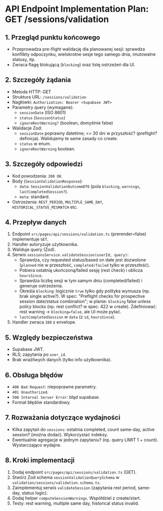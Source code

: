 # API Endpoint Implementation Plan: GET /sessions/validation

## 1. Przegląd punktu końcowego

- Przeprowadza pre-flight walidację dla planowanej sesji: sprawdza konflikty odpoczynku, wielokrotne sesje tego samego dnia, imutowalne statusy, itp.
- Zwraca flagę blokującą (`blocking`) oraz listę ostrzeżeń dla UI.

## 2. Szczegóły żądania

- Metoda HTTP: GET
- Struktura URL: `/sessions/validation`
- Nagłówki: `Authorization: Bearer <Supabase JWT>`
- Parametry query (wymagane):
  - `sessionDate` (ISO 8601)
  - `status` (`SessionStatus`)
  - `ignoreRestWarning?` (boolean, domyślnie false)
- Walidacje Zod:
  - `sessionDate` poprawny datetime; <= 30 dni w przyszłość? (preflight? definicja). Walidujemy te same zasady co create.
  - `status` w enum.
  - `ignoreRestWarning` boolean.

## 3. Szczegóły odpowiedzi

- Kod powodzenia: `200 OK`.
- Body (`SessionValidationResponse`):
  - `data`: `SessionValidationOutcomeDTO` (pola `blocking`, `warnings`, `lastCompletedSession?`).
  - `meta`: standard.
- Ostrzeżenia: `REST_PERIOD`, `MULTIPLE_SAME_DAY`, `HISTORICAL_STATUS_MISMATCH` etc.

## 4. Przepływ danych

1. Endpoint `src/pages/api/sessions/validation.ts` (prerender=false) implementuje `GET`.
2. Handler autoryzuje użytkownika.
3. Waliduje query (Zod).
4. Serwis `sessionsService.validateSession(userId, query)`:
   - Sprawdza, czy requested status/based on date jest dozwolone (`planned` nie w przeszłość, `completed/failed` tylko w przeszłość).
   - Pobiera ostatnią ukończoną/failed sesję (rest check) i oblicza `hoursSince`.
   - Sprawdza liczbę sesji w tym samym dniu (completed/failed) i generuje ostrzeżenia.
   - Określa `blocking`: logicznie `true` tylko gdy polityka wymusza (np. brak single active?). W spec: "Preflight checks for prospective session date/status combination"; w planie: `blocking` false unless policy blocks (np. rest conflict? w spec: 422 w create). Zdefiniować: rest warning -> `blocking=false`, ale UI może pytać.
   - `lastCompletedSession` w `data` (z `id`, `hoursSince`).
5. Handler zwraca `200` z envelope.

## 5. Względy bezpieczeństwa

- Supabase JWT.
- RLS; zapytania po `user_id`.
- Brak wrażliwych danych (tylko info użytkownika).

## 6. Obsługa błędów

- `400 Bad Request`: niepoprawne parametry.
- `401 Unauthorized`.
- `500 Internal Server Error`: błąd supabase.
- Format błędów standardowy.

## 7. Rozważania dotyczące wydajności

- Kilka zapytań do `sessions`: ostatnia completed, count same-day, active session? (można dodać). Wykorzystać indeksy.
- Ewentualnie agregacje w jednym zapytaniu? (np. query LIMIT 1 + count). Wystarczająco wydajne.

## 8. Kroki implementacji

1. Dodaj endpoint `src/pages/api/sessions/validation.ts` (GET).
2. Stwórz Zod schema `sessionValidationQuerySchema` w `validation/sessions/validation.schema.ts`.
3. Zaimplementuj serwis `validateSession` (zapytania rest period, same-day, status logic).
4. Dodaj helper `computeSessionWarnings`. Współdziel z create/start.
5. Testy: rest warning, multiple same day, historical status invalid.
